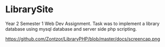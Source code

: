 LibrarySite
===========

Year 2 Semester 1 Web Dev Assignment. Task was to implement a library database using mysql database and server side php scripting. 

https://github.com/Zontzor/LibraryPHP/blob/master/docs/screencap.png
